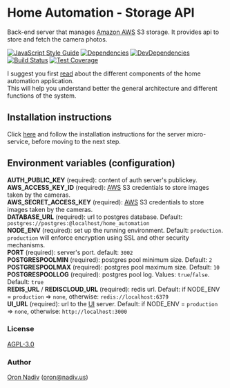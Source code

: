 # Home Automation - Storage API
Back-end server that manages [Amazon AWS][aws-url] S3 storage. It provides api to store and fetch the camera photos.

[![JavaScript Style Guide][standard-image]][standard-url]
[![Dependencies][dependencies-image]][dependencies-url]
[![DevDependencies][dependencies-dev-image]][dependencies-dev-url]
[![Build Status][travis-image]][travis-url]
[![Test Coverage][coveralls-image]][coveralls-url]

I suggest you first [read][overview-url] about the different components of the home automation application.  
This will help you understand better the general architecture and different functions of the system.

## Installation instructions
Click [here][server-installation-instruction-url] and follow the installation instructions for the server micro-service, before moving to the next step.

## Environment variables (configuration)

__AUTH\_PUBLIC\_KEY__ (required): content of auth server's publickey.  
__AWS\_ACCESS\_KEY\_ID__ (required): [AWS][aws-url] S3 credentials to store images taken by the cameras.  
__AWS\_SECRET\_ACCESS\_KEY__ (required): [AWS][aws-url] S3 credentials to store images taken by the cameras.  
__DATABASE\_URL__ (required):  url to postgres database.  Default: `postgres://postgres:@localhost/home_automation`  
__NODE\_ENV__ (required): set up the running environment.  Default: `production`.  `production` will enforce encryption using SSL and other security mechanisms.  
__PORT__ (required): server's port.  default: `3002`  
__POSTGRESPOOLMIN__ (required): postgres pool minimum size.  Default: `2`  
__POSTGRESPOOLMAX__ (required): postgres pool maximum size.  Default: `10`  
__POSTGRESPOOLLOG__ (required): postgres pool log. Values: `true`/`false`. Default: `true`  
__REDIS\_URL__ / __REDISCLOUD\_URL__ (required): redis url.  Default: if NODE_ENV = `production` => `none`, otherwise: `redis://localhost:6379`  
__UI\_URL__ (required): url to the [UI][ui-url] server. Default: if NODE_ENV = `production` => `none`, otherwise: `http://localhost:3000`

### License
[AGPL-3.0](https://spdx.org/licenses/AGPL-3.0.html)

### Author
[Oron Nadiv](https://github.com/OronNadiv) ([oron@nadiv.us](mailto:oron@nadiv.us))

[dependencies-image]: https://david-dm.org/OronNadiv/storage-api/status.svg
[dependencies-url]: https://david-dm.org/OronNadiv/storage-api
[dependencies-dev-image]: https://david-dm.org/OronNadiv/storage-api/dev-status.svg
[dependencies-dev-url]: https://david-dm.org/OronNadiv/storage-api?type=dev
[travis-image]: http://img.shields.io/travis/OronNadiv/storage-api.svg?style=flat-square
[travis-url]: https://travis-ci.org/OronNadiv/storage-api
[coveralls-image]: http://img.shields.io/coveralls/OronNadiv/storage-api.svg?style=flat-square
[coveralls-url]: https://coveralls.io/r/OronNadiv/storage-api
[standard-image]: https://img.shields.io/badge/code%20style-standard-brightgreen.svg
[standard-url]: http://standardjs.com

[aws-url]: https://aws.amazon.com/

[overview-url]: https://oronnadiv.github.io/home-automation
[client-installation-instruction-url]: https://oronnadiv.github.io/home-automation/#installation-instructions-for-the-raspberry-pi-clients
[server-installation-instruction-url]: https://oronnadiv.github.io/home-automation/#installation-instructions-for-the-server-micro-services
[private-public-keys-url]: https://oronnadiv.github.io/home-automation/#generating-private-and-public-keys

[alarm-url]: https://github.com/OronNadiv/alarm-api
[auth-url]: https://github.com/OronNadiv/authentication-api
[camera-url]: https://github.com/OronNadiv/camera-api
[garage-url]: https://github.com/OronNadiv/garage-api
[notifications-url]: https://github.com/OronNadiv/notifications-api
[push-url]: https://github.com/OronNadiv/push-api
[storage-url]: https://github.com/OronNadiv/storage-api
[ui-url]: https://github.com/OronNadiv/home-automation-ui
